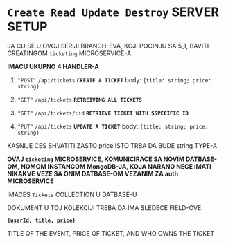 # `Create Read Update Destroy` SERVER SETUP

JA CU SE U OVOJ SERIJI BRANCH-EVA, KOJI POCINJU SA 5_1, BAVITI CREATINGOM `ticketing` MICROSERVICE-A

**IMACU UKUPNO 4 HANDLER-A**

1. `"POST"` `/api/tickets` **`CREATE A TICKET`** body: `{title: string; price: string}`

2. `"GET"` `/api/tickets` **`RETREIVING ALL TICKETS`**

3. `"GET"` `/api/tickets/:id` **`RETRIEVE TICKET WITH SSPECIFIC ID`**

4. `"PUT"` `/api/tickets` **`UPDATE A TICKET`** body: `{title: string; price: string}`

KASNIJE CES SHVATITI ZASTO price ISTO TRBA DA BUDE string TYPE-A

**OVAJ `ticketing` MICROSERVICE, KOMUNICIRACE SA NOVIM DATBASE-OM, NOMOM INSTANCOM MongoDB-JA, KOJA NARANO NECE IMATI NIKAKVE VEZE SA ONIM DATBASE-OM VEZANIM ZA auth MICROSERVICE**

IMACES `Tickets` COLLECTION U DATBASE-U

DOKUMENT U TOJ KOLEKCIJI TREBA DA IMA SLEDECE FIELD-OVE:

**`{userId, title, price}`**

TITLE OF THE EVENT, PRICE OF TICKET, AND WHO OWNS THE TICKET
